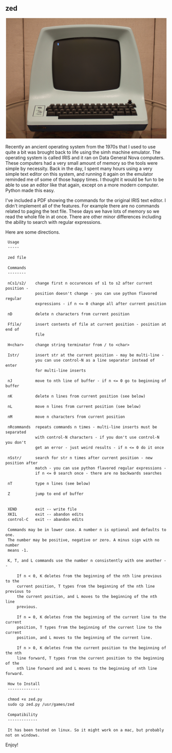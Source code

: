 ## zed
<p align="center">
  <img src="adm3.jpg" width="500"/>
</p>
Recently an ancient operating system from the 1970s that I used to use quite a bit was brought back to life using the simh machine emulator. The operating system is called IRIS and it ran on Data General Nova computers. These computers had a very small amount of memory so the tools were simple by necessity. Back in the day, I spent many hours using a very simple text editor on this system, and running it again on the emulator reminded me of some of those happy times. I thought it would be fun to be able to use an editor like that again, except on a more modern computer. Python made this easy.

I've included a PDF showing the commands for the original IRIS text editor. I didn't implement all of the features. For example there are no commands related to paging the text file. These days we have lots of memory so we read the whole file in at once. There are other minor differences including the ability to search with regular expressions.

Here are some directions.
```
 Usage
 -----

 zed file

 Commands
 --------

 nCs1/s2/    change first n occurences of s1 to s2 after current position -
             position doesn't change - you can use python flavored regular
             expressions - if n <= 0 change all after current position

 nD          delete n characters from current position

 Ffile/      insert contents of file at current position - position at end of
             file

 H<char>     change string terminator from / to <char>

 Istr/       insert str at the current position - may be multi-line -
             you can use control-N as a line separator instead of enter
             for multi-line inserts

 nJ          move to nth line of buffer - if n <= 0 go to beginning of buffer

 nK          delete n lines from current position (see below)

 nL          move n lines from current position (see below)

 nM          move n characters from current position

 nRcommands  repeats commands n times - multi-line inserts must be separated
             with control-N characters - if you don't use control-N you don't
             get an error - just weird results - if n <= 0 do it once

 nSstr/      search for str n times after current position - new position after
             match - you can use python flavored regular expressions -
             if n <= 0 search once - there are no backwards searches

 nT          type n lines (see below)

 Z           jump to end of buffer


 XEND        exit -- write file
 XKIL        exit -- abandon edits
 control-C   exit -- abandon edits

 Commands may be in lower case. A number n is optional and defaults to one.
 The number may be positive, negative or zero. A minus sign with no number
 means -1.

 K, T, and L commands use the number n consistently with one another --

     If n < 0, K deletes from the beginning of the nth line previous to the
     current position, T types from the beginning of the nth line previous to
     the current position, and L moves to the beginning of the nth line
     previous.

     If n = 0, K deletes from the beginning of the current line to the current
     position, T types from the beginning of the current line to the current
     position, and L moves to the beginning of the current line.

     If n > 0, K deletes from the current position to the beginning of the nth
     line forward, T types from the current position to the beginning of the
     nth line forward and and L moves to the beginning of nth line forward.

 How to Install
 --------------

 chmod +x zed.py
 sudo cp zed.py /usr/games/zed
 
 Compatibility
 -------------
 
 It has been tested on linux. So it might work on a mac, but probably not on windows.
```
Enjoy!
